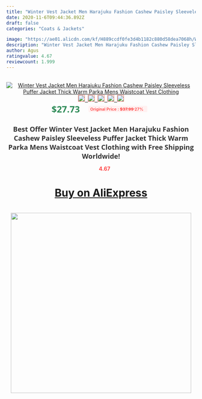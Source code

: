 ```yaml
---
title: "Winter Vest Jacket Men Harajuku Fashion Cashew Paisley Sleeveless Puffer Jacket Thick Warm Parka Mens Waistcoat Vest Clothing"
date: 2020-11-6T09:44:36.892Z
draft: false
categories: "Coats & Jackets"

image: "https://ae01.alicdn.com/kf/H889ccdf0fe3d4b1182c880d58dea7068h/Winter-Vest-Jacket-Men-Harajuku-Fashion-Cashew-Paisley-Sleeveless-Puffer-Jacket-Thick-Warm-Parka-Mens-Waistcoat.jpg"
description: "Winter Vest Jacket Men Harajuku Fashion Cashew Paisley Sleeveless Puffer Jacket Thick Warm Parka Mens Waistcoat Vest Clothing"
author: Agus
ratingvalue: 4.67
reviewcount: 1.999
---
```

<br>
<div style="text-align: center;">
<a href="https://s.click.aliexpress.com/e/_ADrN1L" target="_blank" rel="nofollow noopener noreferrer"><img alt="Winter Vest Jacket Men Harajuku Fashion Cashew Paisley Sleeveless Puffer Jacket Thick Warm Parka Mens Waistcoat Vest Clothing" class="magnifier-image" src="https://ae01.alicdn.com/kf/H889ccdf0fe3d4b1182c880d58dea7068h/Winter-Vest-Jacket-Men-Harajuku-Fashion-Cashew-Paisley-Sleeveless-Puffer-Jacket-Thick-Warm-Parka-Mens-Waistcoat.jpg_640x640.jpg">
<br>
<img style="border:1px solid salmon" src="https://ae01.alicdn.com/kf/H889ccdf0fe3d4b1182c880d58dea7068h/Winter-Vest-Jacket-Men-Harajuku-Fashion-Cashew-Paisley-Sleeveless-Puffer-Jacket-Thick-Warm-Parka-Mens-Waistcoat.jpg_120x120.jpg">&nbsp;&nbsp;<img style="border:1px solid salmon" src="https://ae01.alicdn.com/kf/H2ba3c49c6edb4bca8e9c0d1503becae7p/Winter-Vest-Jacket-Men-Harajuku-Fashion-Cashew-Paisley-Sleeveless-Puffer-Jacket-Thick-Warm-Parka-Mens-Waistcoat.jpg_120x120.jpg">&nbsp;&nbsp;<img style="border:1px solid salmon" src="https://ae01.alicdn.com/kf/H2d13281f4b984f68a579802dce876466z/Winter-Vest-Jacket-Men-Harajuku-Fashion-Cashew-Paisley-Sleeveless-Puffer-Jacket-Thick-Warm-Parka-Mens-Waistcoat.jpg_120x120.jpg">&nbsp;&nbsp;<img style="border:1px solid salmon" src="https://ae01.alicdn.com/kf/H3e33680f41054cde89ab3775d89bcfe9y/Winter-Vest-Jacket-Men-Harajuku-Fashion-Cashew-Paisley-Sleeveless-Puffer-Jacket-Thick-Warm-Parka-Mens-Waistcoat.jpg_120x120.jpg">&nbsp;&nbsp;<img style="border:1px solid salmon" src="https://ae01.alicdn.com/kf/H73318529b88e4736ab44c4df3f7e8d2dW/Winter-Vest-Jacket-Men-Harajuku-Fashion-Cashew-Paisley-Sleeveless-Puffer-Jacket-Thick-Warm-Parka-Mens-Waistcoat.jpg_120x120.jpg"></a></div><br0>
<div style="text-align: center;"><span style="background-color: white; border: 0px; box-sizing: border-box; color: seagreen; display: inline-block; font-family: &quot;open sans&quot; , &quot;arial&quot; , &quot;helvetica&quot; , sans-serif , &quot;heiti&quot;; font-size: 24px; font-stretch: inherit; font-weight: 700; line-height: inherit; margin: 0px 10px 0px 0px; padding: 0px; vertical-align: middle;">$27.73 </span>
<span style="background: rgb(255 , 241 , 241); border-radius: 3px; border: 0px; box-sizing: border-box; color: #ff4747; display: inline-block; font-family: inherit; font-size: 12px; font-stretch: inherit; font-style: inherit; font-variant: inherit; font-weight: 600; line-height: inherit; margin: 0px; padding: 2px 5px; transform: scale(0.9); vertical-align: middle;">Original Price : <b style="text-decoration: line-through;">$37.99 </b> 27%&nbsp;&nbsp;</span></div>
<h1 style="color: #333333; display: inline-block; font-family: &quot;open sans&quot; , &quot;arial&quot; , &quot;helvetica&quot; , sans-serif , &quot;heiti&quot;; font-size: 18px; font-stretch: inherit; font-weight: 700; text-align: center;">Best Offer Winter Vest Jacket Men Harajuku Fashion Cashew Paisley Sleeveless Puffer Jacket Thick Warm Parka Mens Waistcoat Vest Clothing with Free Shipping Worldwide!</h1>
<div style="color: #ff4747; text-align: center;">
<img src="https://4.bp.blogspot.com/-M0ZcTcb-5uY/XleCXlxnR4I/AAAAAAAAAEc/OrjgMkXV1oMQFaCRZj5HQwOCBcu3w1FegCPcBGAYYCw/s1600/star.png" style="height: 15px;">&nbsp;<b>4.67</b></div>
<div class="button_cont" align="center"><a class="buynow_a" href="https://s.click.aliexpress.com/e/_ADrN1L" target="_blank" rel="nofollow noopener noreferrer"><H1>Buy on AliExpress</H1></a></div><br>
<div class="separator" style="clear: both; text-align: center;">
<img src="https://lh3.googleusercontent.com/-pTy5HemUv9M/XlePHvY0dAI/AAAAAAAAAE4/0nX5iRUoIWY8eMW9Dpxeirr157OZliDIgCLcBGAsYHQ/s1600/badge.gif" width="480">
</div>
